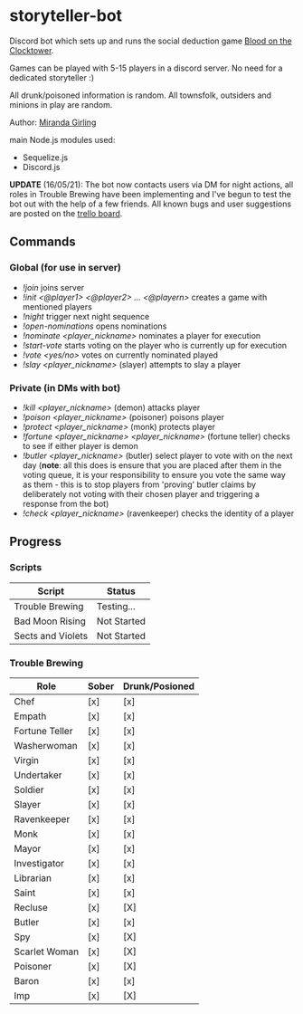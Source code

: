 # storyteller-bot
Discord bot which sets up and runs the social deduction game [Blood on the Clocktower](https://bloodontheclocktower.com).

Games can be played with 5-15 players in a discord server. No need for a dedicated storyteller :)

All drunk/poisoned information is random.
All townsfolk, outsiders and minions in play are random.

Author: [Miranda Girling](https://www.github.com/girlingm)

main Node.js modules used:
* Sequelize.js
* Discord.js

**UPDATE** (16/05/21): The bot now contacts users via DM for night actions, all roles in Trouble Brewing have been implementing and I've begun to test the bot out with the help of a few friends. All known bugs and user suggestions are posted on the [trello board](https://trello.com/b/MWD4DnbQ/storyteller-bot).

## Commands

### Global (for use in server)
 * _!join_ joins server
 * _!init <@player1> <@player2> ... <@playern>_ creates a game with mentioned players 
 * _!night_ trigger next night sequence
 * _!open-nominations_ opens nominations
 * _!nominate <player_nickname>_ nominates a player for execution
 * _!start-vote_ starts voting on the player who is currently up for execution
 * _!vote <yes/no>_ votes on currently nominated played 
 * _!slay <player_nickname>_ (slayer) attempts to slay a player

### Private (in DMs with bot)
  * _!kill <player_nickname>_ (demon) attacks player
  * _!poison <player_nickname>_ (poisoner) poisons player
  * _!protect <player_nickname>_ (monk) protects player
  * _!fortune <player_nickname> <player_nickname>_ (fortune teller) checks to see if either player is demon
  * _!butler <player_nickname>_ (butler) select player to vote with on the next day (**note**: all this does is ensure that you are placed after them in the voting queue, it is your responsibility to ensure you vote the same way as them - this is to stop players from 'proving' butler claims by deliberately not voting with their chosen player and triggering a response from the bot)
  * _!check <player_nickname>_ (ravenkeeper) checks the identity of a player
  
 

## Progress

### Scripts
| Script            | Status      |
|-------------------|-------------|
| Trouble Brewing   | Testing...  |
| Bad Moon Rising   | Not Started |
| Sects and Violets | Not Started |

### Trouble Brewing

| Role           | Sober | Drunk/Posioned |
|----------------|-------|-------|
| Chef           | [x]   | [x]   |
| Empath         | [x]   | [x]   |
| Fortune Teller | [x]   | [x]   |
| Washerwoman    | [x]   | [x]   |
| Virgin         | [x]   | [x]   |
| Undertaker     | [x]   | [x]   |
| Soldier        | [x]   | [x]   |
| Slayer         | [x]   | [x]   |
| Ravenkeeper    | [x]   | [x]   |
| Monk           | [x]   | [x]   |
| Mayor          | [x]   | [x]   |
| Investigator   | [x]   | [x]   |
| Librarian      | [x]   | [x]   |
| Saint          | [x]   | [x]   |
| Recluse        | [x]   | [X]   |
| Butler         | [x]   | [x]   |
| Spy            | [x]   | [X]   |
| Scarlet Woman  | [x]   | [X]   |
| Poisoner       | [x]   | [X]   |
| Baron          | [x]   | [x]   |
| Imp            | [x]   | [X]   |

